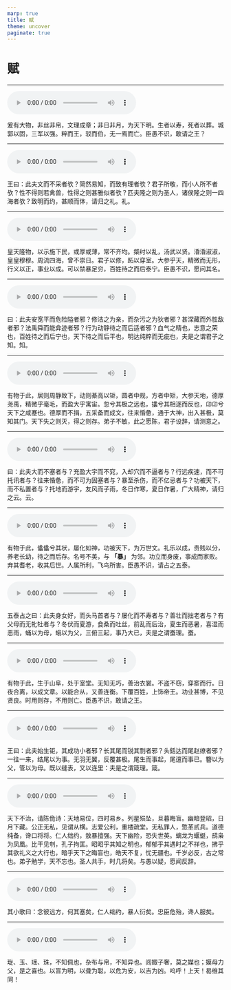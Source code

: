 ```yaml
---
marp: true
title: 赋
theme: uncover
paginate: true
---
```


# 赋

---

![](assets/audios/26/1.mp3)

爰有大物，非丝非帛，文理成章；非日非月，为天下明。生者以寿，死者以葬。城郭以固，三军以强。粹而王，驳而伯，无一焉而亡。臣愚不识，敢请之王？

---

![](assets/audios/26/2.mp3)

王曰：此夫文而不采者欤？简然易知，而致有理者欤？君子所敬，而小人所不者欤？性不得则若禽兽，性得之则甚雅似者欤？匹夫隆之则为圣人，诸侯隆之则一四海者欤？致明而约，甚顺而体，请归之礼。礼。

---

![](assets/audios/26/3.mp3)

皇天隆物，以示施下民，或厚或薄，常不齐均。桀纣以乱，汤武以贤。涽涽淑淑，皇皇穆穆。周流四海，曾不崇日。君子以修，跖以穿室。大参乎天，精微而无形，行义以正，事业以成。可以禁暴足穷，百姓待之而后泰宁。臣愚不识，愿问其名。

---

![](assets/audios/26/4.mp3)

曰：此夫安宽平而危险隘者邪？修洁之为亲，而杂污之为狄者邪？甚深藏而外胜敌者邪？法禹舜而能弇迹者邪？行为动静待之而后适者邪？血气之精也，志意之荣也，百姓待之而后宁也，天下待之而后平也，明达纯粹而无疵也，夫是之谓君子之知。知。

---

![](assets/audios/26/5.mp3)

有物于此，居则周静致下，动则綦高以钜，圆者中规，方者中矩，大参天地，德厚尧禹，精微乎毫毛，而盈大乎寓宙。忽兮其极之远也，攭兮其相逐而反也，卬卬兮天下之咸蹇也。德厚而不捐，五采备而成文，往来惛惫，通于大神，出入甚极，莫知其门。天下失之则灭，得之则存。弟子不敏，此之愿陈，君子设辞，请测意之。

---

![](assets/audios/26/6.mp3)

曰：此夫大而不塞者与？充盈大宇而不窕，入却穴而不逼者与？行远疾速，而不可托讯者与？往来惛惫，而不可为固塞者与？暴至杀伤，而不亿忌者与？功被天下，而不私置者与？托地而游宇，友风而子雨，冬日作寒，夏日作暑，广大精神，请归之云。云。

---

![](assets/audios/26/7.mp3)

有物于此，㒩㒩兮其状，屡化如神，功被天下，为万世文。礼乐以成，贵贱以分，养老长幼，待之而后存。名号不美，与 __「暴」__ 为邻。功立而身废，事成而家败。弃其耆老，收其后世。人属所利，飞鸟所害。臣愚不识，请占之五泰。

---

![](assets/audios/26/8.mp3)

五泰占之曰：此夫身女好，而头马首者与？屡化而不寿者与？善壮而拙老者与？有父母而无牝牡者与？冬伏而夏游，食桑而吐丝，前乱而后治，夏生而恶暑，喜湿而恶雨，蛹以为母，蛾以为父，三俯三起，事乃大已，夫是之谓蚕理。蚕。

---

![](assets/audios/26/9.mp3)

有物于此，生于山阜，处于室堂。无知无巧，善治衣裳。不盗不窃，穿窬而行。日夜合离，以成文章。以能合从，又善连衡。下覆百姓，上饰帝王。功业甚博，不见贤良。时用则存，不用则亡。臣愚不识，敢请之王。

---

![](assets/audios/26/10.mp3)

王曰：此夫始生钜，其成功小者邪？长其尾而锐其剽者邪？头銛达而尾赵缭者邪？一往一来，结尾以为事。无羽无翼，反覆甚极。尾生而事起，尾邅而事已。簪以为父，管以为母。既以缝表，又以连里：夫是之谓箴理。箴。

---

![](assets/audios/26/11.mp3)

天下不治，请陈佹诗：天地易位，四时易乡。列星殒坠，旦暮晦盲。幽暗登昭，日月下藏。公正无私，见谓从横。志爱公利，重楼疏堂。无私罪人，憼革贰兵。道德纯备，谗口将将。仁人绌约，敖暴擅强。天下幽险，恐失世英。螭龙为蝘蜓，鸱枭为凤凰。比干见刳，孔子拘匡。昭昭乎其知之明也，郁郁乎其遇时之不祥也，拂乎其欲礼义之大行也，暗乎天下之晦盲也，皓天不复，忧无疆也。千岁必反，古之常也。弟子勉学，天不忘也。圣人共手，时几将矣。与愚以疑，愿闻反辞。

---

![](assets/audios/26/12.mp3)

其小歌曰：念彼远方，何其塞矣，仁人绌约，暴人衍矣。忠臣危殆，谗人服矣。

---

![](assets/audios/26/13.mp3)

琁、玉、瑶、珠，不知佩也，杂布与帛，不知异也。闾娵子奢，莫之媒也；嫫母力父，是之喜也。以盲为明，以聋为聪，以危为安，以吉为凶。呜呼！上天！曷维其同！